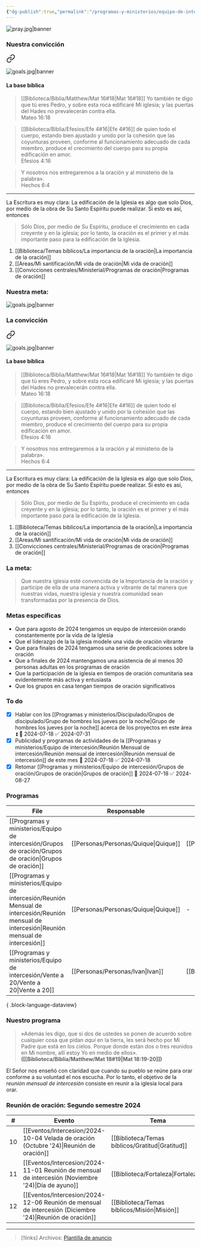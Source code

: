 ```yaml
---
{"dg-publish":true,"permalink":"/programas-y-ministerios/equipo-de-intercesion/reunion-mensual-de-intercesion/reunion-mensual-de-intercesion/","tags":["Ministerial/Intercesion"]}
---
```



![pray.jpg|banner](/img/user/Archivos/banners/pray.jpg)

### Nuestra convicción


<div class="transclusion internal-embed is-loaded"><a class="markdown-embed-link" href="/convicciones-centrales/ministerial/la-oracion-es-el-primer-paso-y-el-mas-importante-para-la-edificacion-de-la-iglesia/#conviccion-oracion" aria-label="Open link"><svg xmlns="http://www.w3.org/2000/svg" width="24" height="24" viewBox="0 0 24 24" fill="none" stroke="currentColor" stroke-width="2" stroke-linecap="round" stroke-linejoin="round" class="svg-icon lucide-link"><path d="M10 13a5 5 0 0 0 7.54.54l3-3a5 5 0 0 0-7.07-7.07l-1.72 1.71"></path><path d="M14 11a5 5 0 0 0-7.54-.54l-3 3a5 5 0 0 0 7.07 7.07l1.71-1.71"></path></svg></a><div class="markdown-embed">





![goals.jpg|banner](/img/user/Archivos/banners/goals.jpg)

#### La base bíblica

> [[Biblioteca/Biblia/Matthew/Mat 16#18\|Mat 16#18]] Yo también te digo que tú eres Pedro, y sobre esta roca edificaré Mi iglesia; y las puertas del Hades no prevalecerán contra ella. <br ><span class="author">Mateo 16:18</span>

> [[Biblioteca/Biblia/Efesios/Efe 4#16\|Efe 4#16]] de quien todo el cuerpo, estando bien ajustado y unido por la cohesión que las coyunturas proveen, conforme al funcionamiento adecuado de cada miembro, produce el crecimiento del cuerpo para su propia edificación en amor.<br ><span class="author">Efesios 4:16</span>

> Y nosotros nos entregaremos a la oración y al ministerio de la palabra».<br ><span class="author">Hechos 6:4</span>

---
La Escritura es muy clara: La edificación de la Iglesia es algo que solo Dios, por medio de la obra de Su Santo Espíritu puede realizar. Si esto es así, entonces 

> Sólo Dios, por medio de Su Espíritu, produce el crecimiento en cada creyente y en la iglesia; por lo tanto, la oración es el primer y el más importante paso para la edificación de la Iglesia. 



1. [[Biblioteca/Temas bíblicos/La importancia de la oración\|La importancia de la oración]]
2. [[Areas/Mi santificación/Mi vida de oración\|Mi vida de oración]]
3. [[Convicciones centrales/Ministerial/Programas de oración\|Programas de oración]]



</div></div>



### Nuestra meta:


<div class="transclusion internal-embed is-loaded"><div class="markdown-embed">





![goals.jpg|banner](/img/user/Archivos/banners/goals.jpg)

### La convicción


<div class="transclusion internal-embed is-loaded"><a class="markdown-embed-link" href="/convicciones-centrales/ministerial/la-oracion-es-el-primer-paso-y-el-mas-importante-para-la-edificacion-de-la-iglesia/#conviccion-oracion" aria-label="Open link"><svg xmlns="http://www.w3.org/2000/svg" width="24" height="24" viewBox="0 0 24 24" fill="none" stroke="currentColor" stroke-width="2" stroke-linecap="round" stroke-linejoin="round" class="svg-icon lucide-link"><path d="M10 13a5 5 0 0 0 7.54.54l3-3a5 5 0 0 0-7.07-7.07l-1.72 1.71"></path><path d="M14 11a5 5 0 0 0-7.54-.54l-3 3a5 5 0 0 0 7.07 7.07l1.71-1.71"></path></svg></a><div class="markdown-embed">





![goals.jpg|banner](/img/user/Archivos/banners/goals.jpg)

#### La base bíblica

> [[Biblioteca/Biblia/Matthew/Mat 16#18\|Mat 16#18]] Yo también te digo que tú eres Pedro, y sobre esta roca edificaré Mi iglesia; y las puertas del Hades no prevalecerán contra ella. <br ><span class="author">Mateo 16:18</span>

> [[Biblioteca/Biblia/Efesios/Efe 4#16\|Efe 4#16]] de quien todo el cuerpo, estando bien ajustado y unido por la cohesión que las coyunturas proveen, conforme al funcionamiento adecuado de cada miembro, produce el crecimiento del cuerpo para su propia edificación en amor.<br ><span class="author">Efesios 4:16</span>

> Y nosotros nos entregaremos a la oración y al ministerio de la palabra».<br ><span class="author">Hechos 6:4</span>

---
La Escritura es muy clara: La edificación de la Iglesia es algo que solo Dios, por medio de la obra de Su Santo Espíritu puede realizar. Si esto es así, entonces 

> Sólo Dios, por medio de Su Espíritu, produce el crecimiento en cada creyente y en la iglesia; por lo tanto, la oración es el primer y el más importante paso para la edificación de la Iglesia. 



1. [[Biblioteca/Temas bíblicos/La importancia de la oración\|La importancia de la oración]]
2. [[Areas/Mi santificación/Mi vida de oración\|Mi vida de oración]]
3. [[Convicciones centrales/Ministerial/Programas de oración\|Programas de oración]]



</div></div>
 
### La meta:

> Que nuestra iglesia esté convencida de la Importancia de la oración y participe de ella de una manera activa y vibrante de tal manera que nuestras vidas, nuestra iglesia y nuestra comunidad sean transformadas por la presencia de Dios. 

### Metas específicas

- Que para agosto de 2024 tengamos un equipo de intercesión orando constantemente por la vida de la Iglesia
- Que el liderazgo de la la iglesia modele una vida de oración vibrante
- Que para finales de 2024 tengamos una serie de predicaciones sobre la oración
- Que a finales de 2024 mantengamos una asistencia de al menos 30 personas adultas en los programas de oración 
- Que la participación de la iglesia en tiempos de oración comunitaria sea evidentemente más activa y entusiasta
- Que los grupos en casa tengan tiempos de oración significativos

### To do

- [x] Hablar con los [[Programas y ministerios/Discipulado/Grupos de discipulado/Grupo de hombres los jueves por la noche\|Grupo de hombres los jueves por la noche]] acerca de los proyectos en este área ⏫ 📅 2024-07-18 ✅ 2024-07-31
- [x] Publicidad y programas de actividades de la [[Programas y ministerios/Equipo de intercesión/Reunión Mensual de intercesión/Reunión mensual de intercesión\|Reunión mensual de intercesión]] de este mes 📅 2024-07-18 ✅ 2024-07-18
- [x] Retomar [[Programas y ministerios/Equipo de intercesión/Grupos de oración/Grupos de oración\|Grupos de oración]] 📅 2024-07-18 ✅ 2024-08-27

### Programas
| File                                                                                                                                               | Responsable                             | Auxiliar                            |
| -------------------------------------------------------------------------------------------------------------------------------------------------- | --------------------------------------- | ----------------------------------- |
| [[Programas y ministerios/Equipo de intercesión/Grupos de oración/Grupos de oración\|Grupos de oración]]                                        | [[Personas/Personas/Quique\|Quique]] | [[Personas/Personas/Ivan\|Ivan]] |
| [[Programas y ministerios/Equipo de intercesión/Reunión Mensual de intercesión/Reunión mensual de intercesión\|Reunión mensual de intercesión]] | [[Personas/Personas/Quique\|Quique]] | \-                                  |
| [[Programas y ministerios/Equipo de intercesión/Vente a 20/Vente a 20\|Vente a 20]]                                                             | [[Personas/Personas/Ivan\|Ivan]]     | [[Beto\|Beto]]                      |

{ .block-language-dataview}



</div></div>



### Nuestro programa

>  »Además les digo, que si dos de ustedes se ponen de acuerdo sobre cualquier cosa que pidan _aquí_ en la tierra, les será hecho por Mi Padre que está en los cielos. Porque donde están dos o tres reunidos en Mi nombre, allí estoy Yo en medio de ellos».<br > **([[Biblioteca/Biblia/Matthew/Mat 18#19\|Mat 18:19-20]])**

El Señor nos enseñó con claridad que cuando su pueblo se reúne para orar conforme a su voluntad el nos escucha. Por lo tanto, el objetivo de la *reunión mensual de intercesión* consiste en reunir a la iglesia local para orar.  

### Reunión de oración:  Segundo semestre 2024


| \#  | Evento                                                                               | Tema          | Fecha    |
| --- | ------------------------------------------------------------------------------------ | ------------- | -------- |
| 10  | [[Eventos/Intercesion/2024-10-04 Velada de oración (Octubre '24)\|Reunión de oración]]                   | [[Biblioteca/Temas bíblicos/Gratitud\|Gratitud]]  | 19/10/24 |
| 11  | [[Eventos/Intercesion/2024-11-01 Reunión de mensual de intercesión (Noviembre '24)\|Día de ayuno]]       | [[Biblioteca/Fortaleza\|Fortaleza]] | 09/11/24 |
| 12  | [[Eventos/Intercesion/2024-12-06 Reunión de mensual de intercesión (Diciembre '24)\|Reunión de oración]] | [[Biblioteca/Temas bíblicos/Misión\|Misión]]    | 07/12/24 |

---
>[!links] Archivos:
>[Plantilla de anuncio](https://docs.google.com/presentation/d/1XWbB96yTZ3A4cZIqe6anG6bc1ApkQPKfc_yB1doil8Y/edit?usp=sharing)

